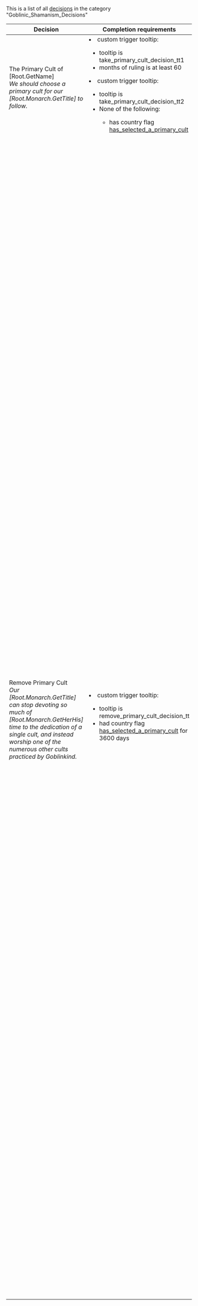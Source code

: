 This is a list of all [decisions](decisions.md) in the category "Goblinic_Shamanism_Decisions"

| Decision | Completion requirements | Effects | Requirements to appear |
| ----- | ------ | ----- | ------ |
| <a name="goblin_shamanism_primary_cult">The Primary Cult of [Root.GetName]</a><br />*We should choose a primary cult for our [Root.Monarch.GetTitle] to follow.* | <li>custom trigger tooltip:</li><ul><li>tooltip is take_primary_cult_decision_tt1</li><li>months of ruling is at least 60</li></ul><li>custom trigger tooltip:</li><ul><li>tooltip is take_primary_cult_decision_tt2</li><li>None of the following:</li><ul><li>has country flag [has_selected_a_primary_cult](../flags/has_selected_a_primary_cult.md)</li></ul></ul> | <li>set country flag [has_selected_a_primary_cult](../flags/has_selected_a_primary_cult.md)</li><li>the event [Choose a Primary Cult](../events/choose_a_primary_cult.md) happens</li> | <li>religion is goblinic_shamanism</li> |
| <a name="disable_goblin_shamanism_primary_cult">Remove Primary Cult</a><br />*Our [Root.Monarch.GetTitle] can stop devoting so much of [Root.Monarch.GetHerHis] time to the dedication of a single cult, and instead worship one of the numerous other cults practiced by Goblinkind.* | <li>custom trigger tooltip:</li><ul><li>tooltip is remove_primary_cult_decision_tt</li><li>had country flag [has_selected_a_primary_cult](../flags/has_selected_a_primary_cult.md) for 3600 days</li></ul> | <li>clr country flag [uses_primary_cult](../flags/uses_primary_cult.md)</li><li>clr country flag [has_selected_a_primary_cult](../flags/has_selected_a_primary_cult.md)</li><li>trigger switch:</li><ul><li>on trigger = has_country_modifier</li><li>primary kroozmuta zemna cult:</li><ul><li>clr country flag [has_kroozmuta_zemna_cult_as_primary_cult](../flags/has_kroozmuta_zemna_cult_as_primary_cult.md)</li><li>remove country modifier = primary_kroozmuta_zemna_cult</li></ul><li>primary kroozbuto nubo cult:</li><ul><li>clr country flag [has_kroozbuto_nubo_cult_as_primary_cult](../flags/has_kroozbuto_nubo_cult_as_primary_cult.md)</li><li>remove country modifier = primary_kroozbuto_nubo_cult</li></ul><li>primary tewaka sunka cult:</li><ul><li>clr country flag [has_tewaka_sunka_cult_as_primary_cult](../flags/has_tewaka_sunka_cult_as_primary_cult.md)</li><li>remove country modifier = primary_tewaka_sunka_cult</li></ul><li>primary apzarko hrom cult:</li><ul><li>clr country flag [has_apzarko_hrom_cult_as_primary_cult](../flags/has_apzarko_hrom_cult_as_primary_cult.md)</li><li>remove country modifier = primary_apzarko_hrom_cult</li></ul><li>primary vortza lesa cult:</li><ul><li>clr country flag [has_vortza_lesa_cult_as_primary_cult](../flags/has_vortza_lesa_cult_as_primary_cult.md)</li><li>remove country modifier = primary_vortza_lesa_cult</li></ul><li>primary vortzo laukuno cult:</li><ul><li>clr country flag [has_vortzo_laukuno_cult_as_primary_cult](../flags/has_vortzo_laukuno_cult_as_primary_cult.md)</li><li>remove country modifier = primary_vortzo_laukuno_cult</li></ul><li>primary vortza krpa cult:</li><ul><li>clr country flag [has_vortza_krpa_cult_as_primary_cult](../flags/has_vortza_krpa_cult_as_primary_cult.md)</li><li>remove country modifier = primary_vortza_krpa_cult</li></ul><li>primary zvaiko udenzo cult:</li><ul><li>clr country flag [has_zvaiko_udenzo_cult_as_primary_cult](../flags/has_zvaiko_udenzo_cult_as_primary_cult.md)</li><li>remove country modifier = primary_zvaiko_udenzo_cult</li></ul><li>primary zvaika kirba cult:</li><ul><li>clr country flag [has_zvaika_kirba_cult_as_primary_cult](../flags/has_zvaika_kirba_cult_as_primary_cult.md)</li><li>remove country modifier = primary_zvaika_kirba_cult</li></ul><li>primary vortzo liezmo cult:</li><ul><li>clr country flag [has_vortzo_liezmo_cult_as_primary_cult](../flags/has_vortzo_liezmo_cult_as_primary_cult.md)</li><li>remove country modifier = primary_vortzo_liezmo_cult</li></ul><li>primary cannorian cult:</li><ul><li>clr country flag [has_cannorian_cult_as_primary_cult](../flags/has_cannorian_cult_as_primary_cult.md)</li><li>remove country modifier = primary_cannorian_cult</li></ul><li>primary gnomish cult:</li><ul><li>clr country flag [has_gnomish_cult_as_primary_cult](../flags/has_gnomish_cult_as_primary_cult.md)</li><li>remove country modifier = primary_gnomish_cult</li></ul><li>primary ancestor worship cult:</li><ul><li>clr country flag [has_ancestor_worship_cult_as_primary_cult](../flags/has_ancestor_worship_cult_as_primary_cult.md)</li><li>remove country modifier = primary_ancestor_worship_cult</li></ul><li>primary godlost cult:</li><ul><li>clr country flag [has_godlost_cult_as_primary_cult](../flags/has_godlost_cult_as_primary_cult.md)</li><li>remove country modifier = primary_godlost_cult</li></ul><li>primary kheteratan cult:</li><ul><li>clr country flag [has_kheteratan_cult_as_primary_cult](../flags/has_kheteratan_cult_as_primary_cult.md)</li><li>remove country modifier = primary_kheteratan_cult</li></ul><li>primary gnollish cult:</li><ul><li>clr country flag [has_gnollish_cult_as_primary_cult](../flags/has_gnollish_cult_as_primary_cult.md)</li><li>remove country modifier = primary_gnollish_cult</li></ul><li>primary elven cult:</li><ul><li>clr country flag [has_elven_cult_as_primary_cult](../flags/has_elven_cult_as_primary_cult.md)</li><li>remove country modifier = primary_elven_cult</li></ul><li>primary bulwari cult:</li><ul><li>clr country flag [has_bulwari_cult_as_primary_cult](../flags/has_bulwari_cult_as_primary_cult.md)</li><li>remove country modifier = primary_bulwari_cult</li></ul><li>primary gerudian cult:</li><ul><li>clr country flag [has_gerudian_cult_as_primary_cult](../flags/has_gerudian_cult_as_primary_cult.md)</li><li>remove country modifier = primary_gerudian_cult</li></ul><li>primary orcish cult:</li><ul><li>clr country flag [has_orcish_cult_as_primary_cult](../flags/has_orcish_cult_as_primary_cult.md)</li><li>remove country modifier = primary_orcish_cult</li></ul><li>primary harpy cult:</li><ul><li>clr country flag [has_harpy_cult_as_primary_cult](../flags/has_harpy_cult_as_primary_cult.md)</li><li>remove country modifier = primary_harpy_cult</li></ul><li>primary fey cult:</li><ul><li>clr country flag [has_fey_cult_as_primary_cult](../flags/has_fey_cult_as_primary_cult.md)</li><li>remove country modifier = primary_fey_cult</li></ul><li>primary raheni cult:</li><ul><li>clr country flag [has_raheni_cult_as_primary_cult](../flags/has_raheni_cult_as_primary_cult.md)</li><li>remove country modifier = primary_raheni_cult</li></ul><li>primary giantkin cult:</li><ul><li>clr country flag [has_giantkin_cult_as_primary_cult](../flags/has_giantkin_cult_as_primary_cult.md)</li><li>remove country modifier = primary_giantkin_cult</li></ul><li>primary centaur cult:</li><ul><li>clr country flag [has_centaur_cult_as_primary_cult](../flags/has_centaur_cult_as_primary_cult.md)</li><li>remove country modifier = primary_centaur_cult</li></ul><li>primary kobold cult:</li><ul><li>clr country flag [has_kobold_cult_as_primary_cult](../flags/has_kobold_cult_as_primary_cult.md)</li><li>remove country modifier = primary_kobold_cult</li></ul></ul><li>add stability = -2</li> | <li>religion is goblinic_shamanism</li><li>has country flag [has_selected_a_primary_cult](../flags/has_selected_a_primary_cult.md)</li> |
